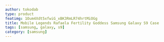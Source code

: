```yaml
---
author: tokodab
type: product
featimg: 1Oum4Xdt5xfwiG_xBK3RmLR74hrtMiOGg
title: Mobile Legends Rafaela Fertility Goddess Samsung Galaxy S9 Case
tags: [samsung, galaxy, s9]
category: [samsung]
---
```

